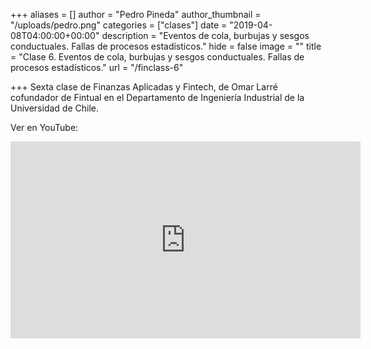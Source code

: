 +++
aliases = []
author = "Pedro Pineda"
author_thumbnail = "/uploads/pedro.png"
categories = ["clases"]
date = "2019-04-08T04:00:00+00:00"
description = "Eventos de cola, burbujas y sesgos conductuales. Fallas de procesos estadísticos."
hide = false
image = ""
title = "Clase 6. Eventos de cola, burbujas y sesgos conductuales. Fallas de procesos estadísticos."
url = "/finclass-6"

+++
Sexta clase de Finanzas Aplicadas y Fintech, de Omar Larré cofundador de Fintual en el Departamento de Ingeniería Industrial de la Universidad de Chile.

Ver en YouTube:

<div style="text-align:center">  
<iframe width="560" height="315" src="https://www.youtube.com/embed/29xGxS5-wZ8" frameborder="0" allow="accelerometer; autoplay; encrypted-media; gyroscope; picture-in-picture" allowfullscreen></iframe>
</div>
